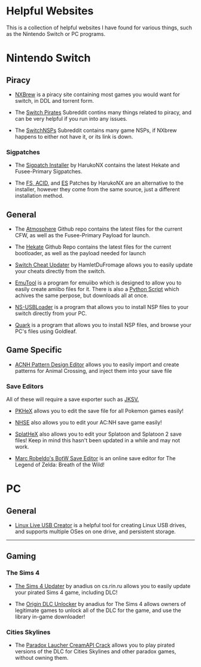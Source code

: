 # Helpful Websites

This is a collection of helpful websites I have found for various things, such as the Nintendo Switch or PC programs.

# Nintendo Switch

## Piracy

- [NXBrew](https://nxbrew.com/) is a piracy site containing most games you would want for switch, in DDL and torrent form.

- The [Switch Pirates](https://www.reddit.com/r/SwitchPirates/) Subreddit contins many things related to piracy, and can be very helpful if you run into any issues.

- The [SwitchNSPs](https://www.reddit.com/r/SwitchNSPs/) Subreddit contains many game NSPs, if NXbrew happens to either not have it, or its link is down.

### Sigpatches

- The [Sigpatch Installer](https://github.com/HarukoNX/Sigpatch-Installer) by HarukoNX contains the latest Hekate and Fusee-Primary Sigpatches.

- The [FS, ACID,](https://github.com/HarukoNX/PKG2-Patches) and [ES](https://github.com/HarukoNX/ES-Patches) Patches by HarukoNX are an alternative to the installer, however they come from the same source, just a different installation method.

## General

- The [Atmosphere](https://github.com/Atmosphere-NX/Atmosphere/releases) Github repo contains the latest files for the current CFW, as well as the Fusee-Primary Payload for launch.

- The [Hekate](https://github.com/CTCaer/hekate/releases/) Github Repo contains the latest files for the current bootloader, as well as the payload needed for launch

- [Switch Cheat Updater](https://github.com/HamletDuFromage/switch-cheats-updater) by HamletDuFromage allows you to easily update your cheats directly from the switch.

- [EmuTool](https://github.com/XorTroll/emuiibo) is a program for emuiibo which is designed to allow you to easily create amiibo files for it. There is also a [Python Script](https://gist.github.com/igoticecream/6b5fe3c2086fde2f9d634740be855f80) which achives the same perpose, but downloads all at once.

- [NS-USBLoader](https://github.com/developersu/ns-usbloader) is a program that allows you to install NSP files to your switch directly from your PC.

- [Quark](https://github.com/XorTroll/Goldleaf) is a program that allows you to install NSP files, and browse your PC's files using Goldleaf.

## Game Specific

- [ACNH Pattern Design Editor](https://github.com/FluffyFishGames/ACNHDesignPatternEditor) allows you to easily import and create patterns for Animal Crossing, and inject them into your save file

### Save Editors

All of these will require a save exporter such as [JKSV.](https://github.com/J-D-K/JKSV/releases)

- [PKHeX](https://projectpokemon.org/home/files/file/1-pkhex/) allows you to edit the save file for all Pokemon games easily!

- [NHSE](https://github.com/kwsch/NHSE) also allows you to edit your AC:NH save game easily!

- [SplatHeX](https://github.com/Leanny/leanny.github.io/blob/master/SplatHeX.zip) also allows you to edit your Splatoon and Splatoon 2 save files! Keep in mind this hasn't been updated in a while and may not work.

- [Marc Robeldo's BotW Save Editor](https://www.marcrobledo.com/savegame-editors/zelda-botw/) is an online save editor for The Legend of Zelda: Breath of the Wild!

# PC

## General

- [Linux Live USB Creator](https://www.linuxliveusb.com/) is a helpful tool for creating Linux USB drives, and supports multiple OSes on one drive, and persistent storage.

---

## Gaming

### The Sims 4

- [The Sims 4 Updater](https://cs.rin.ru/forum/viewtopic.php?f=20&t=102519) by anadius on cs.rin.ru allows you to easily update your pirated Sims 4 game, including DLC!

- The [Origin DLC Unlocker](https://cs.rin.ru/forum/viewtopic.php?f=20&t=104412) by anadius for The Sims 4 allows owners of legitimate games to unlock all of the DLC for the game, and use the library in-game downloader!

### Cities Skylines

- The [Paradox Laucher CreamAPI Crack](https://mega.nz/folder/45YBwIxZ#fsZNZZu9twY2PVLgrB86fA) allows you to play pirated versions of the DLC for Cities Skylines and other paradox games, without owning them. 